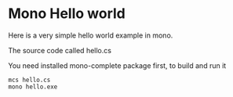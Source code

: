 # Mono Hello world

Here is a very simple hello world example in mono.

The source code called hello.cs

You need installed mono-complete package first, to build and run it

```
mcs hello.cs
mono hello.exe
```
